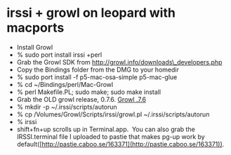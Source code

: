 <!--
id: 28313931
link: http://tumblr.atmos.org/post/28313931/irssi-growl-on-leopard-with-macports
slug: irssi-growl-on-leopard-with-macports
date: Sat Mar 08 2008 11:42:00 GMT-0800 (PST)
publish: 2008-03-08
tags: 
title: irssi + growl on leopard with macports
-->


irssi + growl on leopard with macports
======================================

-   Install Growl
-   % sudo port install irssi +perl
-   Grab the Growl SDK from http://growl.info/downloads\_developers.php
-   Copy the Bindings folder from the DMG to your homedir
-   % sudo port install -f p5-mac-osa-simple p5-mac-glue
-   % cd \~/Bindings/perl/Mac-Growl
-   % perl Makefile.PL; sudo make; sudo make install
-   Grab the OLD growl release, 0.7.6. [Growl
    .7.6](http://growl.info/files/Growl-0.7.6.dmg)
-   % mkdir -p \~/.irssi/scripts/autorun
-   % cp /Volumes/Growl/Scripts/irssi/growl.pl \~/.irssi/scripts/autorun
-   % irssi
-   shift+fn+up scrolls up in Terminal.app.  You can also grab the
    IRSSI.terminal file I uploaded to pastie that makes pg-up work by
    default([http://pastie.caboo.se/163371](http://pastie.caboo.se/163371)).


